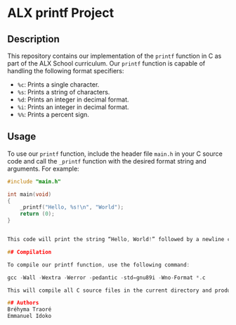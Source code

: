 # ALX printf Project

## Description

This repository contains our implementation of the `printf` function in C as part of the ALX School curriculum. Our `printf` function is capable of handling the following format specifiers:

- `%c`: Prints a single character.
- `%s`: Prints a string of characters.
- `%d`: Prints an integer in decimal format.
- `%i`: Prints an integer in decimal format.
- `%%`: Prints a percent sign.

## Usage

To use our `printf` function, include the header file `main.h` in your C source code and call the `_printf` function with the desired format string and arguments. For example:

```c
#include "main.h"

int main(void)
{
    _printf("Hello, %s!\n", "World");
    return (0);
}


This code will print the string “Hello, World!” followed by a newline character.

## Compilation

To compile our printf function, use the following command:

gcc -Wall -Wextra -Werror -pedantic -std=gnu89i -Wno-Format *.c

This will compile all C source files in the current directory and produce an executable file.

## Authors
Bréhyma Traoré
Emmanuel Idoko

